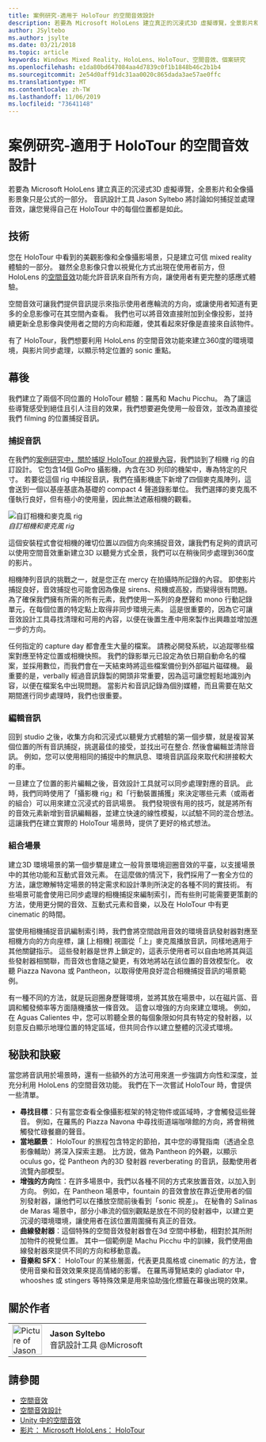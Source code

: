 ```yaml
---
title: 案例研究-適用于 HoloTour 的空間音效設計
description: 若要為 Microsoft HoloLens 建立真正的沉浸式3D 虛擬導覽，全景影片和全像攝影景象只是公式的一部分。
author: JSyltebo
ms.author: jsylte
ms.date: 03/21/2018
ms.topic: article
keywords: Windows Mixed Reality、HoloLens、HoloTour、空間音效、個案研究
ms.openlocfilehash: e1da80bd647084aa4d7839c0f1b1848b46c2b1b4
ms.sourcegitcommit: 2e54d0aff91dc31aa0020c865dada3ae57ae0ffc
ms.translationtype: MT
ms.contentlocale: zh-TW
ms.lasthandoff: 11/06/2019
ms.locfileid: "73641148"
---
```

# <a name="case-study---spatial-sound-design-for-holotour"></a>案例研究-適用于 HoloTour 的空間音效設計

若要為 Microsoft HoloLens 建立真正的沉浸式3D 虛擬導覽，全景影片和全像攝影景象只是公式的一部分。 音訊設計工具 Jason Syltebo 將討論如何捕捉並處理音效，讓您覺得自己在 HoloTour 中的每個位置都是如此。

## <a name="the-tech"></a>技術

您在 HoloTour 中看到的美觀影像和全像攝影場景，只是建立可信 mixed reality 體驗的一部分。 雖然全息影像只會以視覺化方式出現在使用者前方，但 HoloLens 的[空間音效](spatial-sound.md)功能允許音訊來自所有方向，讓使用者有更完整的感應式體驗。

空間音效可讓我們提供音訊提示來指示使用者應輪流的方向，或讓使用者知道有更多的全息影像可在其空間內查看。 我們也可以將音效直接附加到全像投影，並持續更新全息影像與使用者之間的方向和距離，使其看起來好像是直接來自該物件。

有了 HoloTour，我們想要利用 HoloLens 的空間音效功能來建立360度的環境環境，與影片同步處理，以顯示特定位置的 sonic 重點。

## <a name="behind-the-scenes"></a>幕後

我們建立了兩個不同位置的 HoloTour 體驗：羅馬和 Machu Picchu。 為了讓這些導覽感受到絕佳且引人注目的效果，我們想要避免使用一般音效，並改為直接從我們 filming 的位置捕捉音訊。

### <a name="capturing-the-audio"></a>捕捉音訊

在我們的[案例研究中，關於捕捉 HoloTour 的視覺內容](case-study-capturing-and-creating-content-for-holotour.md)，我們談到了相機 rig 的自訂設計。 它包含14個 GoPro 攝影機，內含在3D 列印的機架中，專為特定的尺寸。 若要從這個 rig 中捕捉音訊，我們在攝影機底下新增了四個麥克風陣列，這會送到一個以基座基底為基礎的 compact 4 聲道錄影單位。 我們選擇的麥克風不僅執行良好，但有極小的使用量，因此無法遮蔽相機的觀看。

![自訂相機和麥克風 rig](images/camera-rig-microphones-300px.png)<br>
*自訂相機和麥克風 rig*

這個安裝程式會從相機的確切位置以四個方向來捕捉音效，讓我們有足夠的資訊可以使用空間音效重新建立3D 以聽覺方式全景，我們可以在稍後同步處理到360度的影片。

相機陣列音訊的挑戰之一，就是您正在 mercy 在拍攝時所記錄的內容。 即使影片捕捉良好，音效捕捉也可能會因為像是 sirens、飛機或高股，而變得很有問題。 為了確保我們擁有所需的所有元素，我們使用一系列的身歷聲和 mono 行動記錄單元，在每個位置的特定點上取得非同步環境元素。 這是很重要的，因為它可讓音效設計工具尋找清理和可用的內容，以便在後置生產中用來製作出興趣並增加進一步的方向。

任何指定的 capture day 都會產生大量的檔案。 請務必開發系統，以追蹤哪些檔案對應至特定位置或相機快照。 我們的錄影單元已設定為依日期自動命名的檔案，並採用數位，而我們會在一天結束時將這些檔案備份到外部磁片磁碟機。 最重要的是，verbally 經過音訊錄製的開頭非常重要，因為這可讓您輕鬆地識別內容，以便在檔案名中出現問題。 當影片和音訊記錄為個別媒體，而且需要在貼文期間進行同步處理時，我們也很重要。

### <a name="editing-the-audio"></a>編輯音訊

回到 studio 之後，收集方向和沉浸式以聽覺方式體驗的第一個步驟，就是複習某個位置的所有音訊捕捉，挑選最佳的接受，並找出可在整合. 然後會編輯並清除音訊。 例如，您可以使用相同的捕捉中的無訊息、環境音訊區段來取代和拼接較大的車。

一旦建立了位置的影片編輯之後，音效設計工具就可以同步處理對應的音訊。 此時，我們同時使用了「攝影機 rig」和「行動裝置捕獲」來決定哪些元素（或兩者的組合）可以用來建立沉浸式的音訊場景。 我們發現很有用的技巧，就是將所有的音效元素新增到音訊編輯器，並建立快速的線性模擬，以試驗不同的混合想法。 這讓我們在建立實際的 HoloTour 場景時，提供了更好的格式想法。

### <a name="assembling-the-scene"></a>組合場景

建立3D 環境場景的第一個步驟是建立一般背景環境迴圈音效的平臺，以支援場景中的其他功能和互動式音效元素。 在這麼做的情況下，我們採用了一套全方位的方法，讓您瞭解特定場景的特定需求和設計準則所決定的各種不同的實技術。 有些場景可能會使用已同步處理的相機捕捉來編制索引，而有些則可能需要更策劃的方法，使用更分開的音效、互動式元素和音樂，以及在 HoloTour 中有更 cinematic 的時間。

當使用相機捕捉音訊編制索引時，我們會將空間啟用音效的環境音訊發射器對應至相機方向的方向座標，讓 [上相機] 視圖從「上」麥克風播放音訊，同樣地適用于其他關鍵指示。 這些發射器是世界上鎖定的，這表示使用者可以自由地將其與這些發射器相關聯，而音效也會隨之變更，有效地將站在該位置的音效模型化。 收聽 Piazza Navona 或 Pantheon，以取得使用良好混合相機捕捉音訊的場景範例。

有一種不同的方法，就是玩迴圈身歷聲環境，並將其放在場景中，以在磁片區、音調和觸發頻率等方面隨機播放一條音效。 這會以增強的方向來建立環境。 例如，在 Aguas Calientes 中，您可以聆聽全景的每個象限如何具有特定的發射器，以刻意反白顯示地理位置的特定區域，但共同合作以建立整體的沉浸式環境。

## <a name="tips-and-tricks"></a>秘訣和訣竅

當您將音訊用於場景時，還有一些額外的方法可用來進一步強調方向性和深度，並充分利用 HoloLens 的空間音效功能。 我們在下一次嘗試 HoloTour 時，會提供一些清單。
* **尋找目標**：只有當您查看全像攝影框架的特定物件或區域時，才會觸發這些聲音。 例如，在羅馬的 Piazza Navona 中尋找街道端咖啡館的方向，將會稍微觸發忙碌餐廳的聲音。
* **當地願景**： HoloTour 的旅程包含特定的節拍，其中您的導覽指南（透過全息影像輔助）將深入探索主題。 比方說，做為 Pantheon 的外觀，以顯示 oculus go，從 Pantheon 內的3D 發射器 reverberating 的音訊，鼓勵使用者流覽內部模型。
* **增強的方向**性：在許多場景中，我們以各種不同的方式來放置音效，以加入到方向。 例如，在 Pantheon 場景中，fountain 的音效會放在靠近使用者的個別發射器，讓他們可以在播放空間前後看到「sonic 視差」。 在秘魯的 Salinas de Maras 場景中，部分小串流的個別觀點是放在不同的發射器中，以建立更沉浸的環境環境，讓使用者在該位置周圍擁有真正的音效。
* **曲線發射器**：這個特殊的空間音效發射器會在3d 空間中移動，相對於其所附加物件的視覺位置。 其中一個範例是 Machu Picchu 中的訓練，我們使用曲線發射器來提供不同的方向和移動意義。
* **音樂和 SFX**： HoloTour 的某些層面，代表更具風格或 cinematic 的方法，會使用音樂和音效效果來提高情緒的影響。 在羅馬導覽結束的 gladiator 中，whooshes 或 stingers 等特殊效果是用來協助強化標籤在幕後出現的效果。

## <a name="about-the-author"></a>關於作者

<table style="border-collapse:collapse">
<tr>
<td style="border-style: none" width="60px"><img alt="Picture of Jason Syltebo" width="60" height="60" src="images/syltebo.png"></td>
<td style="border-style: none"><b>Jason Syltebo</b><br>音訊設計工具 @Microsoft</td>
</tr>
</table>

## <a name="see-also"></a>請參閱
* [空間音效](spatial-sound.md)
* [空間音效設計](spatial-sound-design.md)
* [Unity 中的空間音效](spatial-sound-in-unity.md)
* [影片： Microsoft HoloLens： HoloTour](https://www.youtube.com/watch?v=pLd9WPlaMpY)

 
